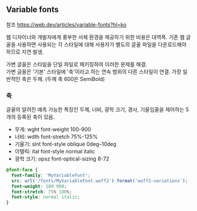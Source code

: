 ## Variable fonts

참조 https://web.dev/articles/variable-fonts?hl=ko

웹 디자이너와 개발자에게 풍부한 서체 환경을 제공하기 위한 비용은 대역폭. 기존 웹 글꼴을 사용하면 사용되는 각 스타일에 대해 사용자가 별도의 글꼴 파일을 다운로드해야 하므로 지연 발생.

가변 글꼴은 스타일을 단일 파일로 패키징하여 이러한 문제를 해결.  
가변 글꼴은 '기본' 스타일에 '축'이라고 하는 연속 범위의 다른 스타일이 연결. 가장 일반적인 축은 두께. (두께 축 600은 SemiBold)

### 축

글꼴의 알려진 예측 가능한 특징인 두께, 너비, 광학 크기, 경사, 기울임꼴을 제어하는 5개의 등록된 축이 있음.

- 무게: wght font-weight 100-900
- 너비: wdth font-stretch 75%-125%
- 기울기: slnt font-style oblique 0deg–10deg
- 이탤릭: ital font-style normal italic
- 광학 크기: opsz font-optical-sizing 8-72

```css
@font-face {
  font-family: 'MyVariableFont';
  src: url('/fonts/MyVariableFont.woff2') format('woff2-variations');
  font-weight: 100 900;
  font-stretch: 75% 100%;
  font-style: normal italic;
}
```

